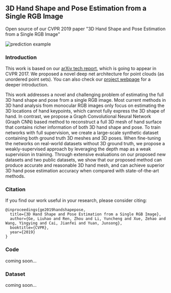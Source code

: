 ## 3D Hand Shape and Pose Estimation from a Single RGB Image
Open source of our CVPR 2019 paper "3D Hand Shape and Pose Estimation from a Single RGB Image"

![prediction example]()

### Introduction
This work is based on our [arXiv tech report](https://arxiv.org/abs/1612.00593), which is going to appear in CVPR 2017. We proposed a novel deep net architecture for point clouds (as unordered point sets). You can also check our [project webpage](http://stanford.edu/~rqi/pointnet) for a deeper introduction.

This work addresses a novel and challenging problem of estimating the full 3D hand shape and pose from a single RGB image. Most current methods in 3D hand analysis from monocular RGB images only focus on estimating the 3D locations of hand keypoints, which cannot fully express the 3D shape of hand. In contrast, we propose a Graph Convolutional Neural Network (Graph CNN) based method to reconstruct a full 3D mesh of hand surface that contains richer information of both 3D hand shape and pose. To train networks with full supervision, we create a large-scale synthetic dataset containing both ground truth 3D meshes and 3D poses. When fine-tuning the networks on real-world datasets without 3D ground truth, we propose a weakly-supervised approach by leveraging the depth map as a weak supervision in training. Through extensive evaluations on our proposed new datasets and two public datasets, we show that our proposed method can produce accurate and reasonable 3D hand mesh, and can achieve superior 3D hand pose estimation accuracy when compared with state-of-the-art methods.

### Citation
If you find our work useful in your research, please consider citing:

	@inproceedings{ge2019handshapepose,
	  title={3D Hand Shape and Pose Estimation from a Single RGB Image},
	  author={Ge, Liuhao and Ren, Zhou and Li, Yuncheng and Xue, Zehao and Wang, Yingying and Cai, Jianfei and Yuan, Junsong},
	  booktitle={CVPR},
	  year={2019}
	}

### Code
coming soon...

### Dataset
coming soon...
